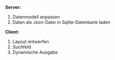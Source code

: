 **Server:**

1. Datenmodell anpassen
2. Daten als Json-Datei in Sqlite-Datenbank laden

**Client:**

1. Layout entwerfen
2. Suchfeld
3. Dynamische Ausgabe
